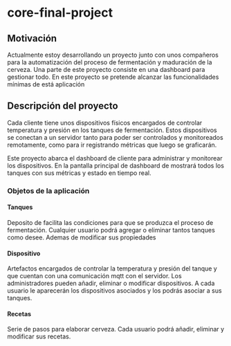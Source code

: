 # core-final-project

## Motivación
Actualmente estoy desarrollando un proyecto junto con unos compañeros para la automatización del proceso de fermentación y maduración de la cerveza. Una parte de este proyecto consiste en una dashboard para gestionar todo. En este proyecto se pretende alcanzar las funcionalidades mínimas de está aplicación

## Descripción del proyecto
Cada cliente tiene unos dispositivos físicos encargados de controlar temperatura y presión en los tanques de fermentación. Estos dispositivos se conectan a un servidor tanto para poder ser controlados y monitoreados remotamente, como para ir registrando métricas que luego se graficarán.

Este proyecto abarca el dashboard de cliente para administrar y monitorear los dispositivos. En la pantalla principal de dashboard de mostrará todos los tanques con sus métricas y estado en tiempo real.

### Objetos de la aplicación
#### Tanques
Deposito de facilita las condiciones para que se produzca el proceso de fermentación. Cualquier usuario podrá agregar o eliminar tantos tanques como desee. Ademas de modificar sus propiedades
#### Dispositivo
Artefactos encargados de controlar la temperatura y presión del tanque y que cuentan con una comunicación mqtt con el servidor. Los administradores pueden añadir, eliminar o modificar dispositivos. A cada usuario le aparecerán los dispositivos asociados y los podrás asociar a sus tanques.
#### Recetas
Serie de pasos para elaborar cerveza. Cada usuario podrá añadir, eliminar y modificar sus recetas.



